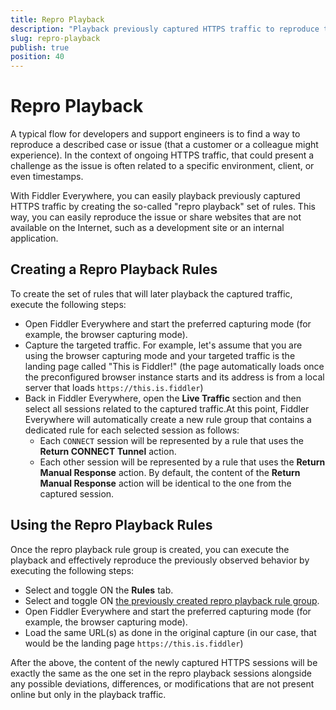 ```yaml
---
title: Repro Playback 
description: "Playback previously captured HTTPS traffic to reproduce the exact behavior from a specific moment."
slug: repro-playback
publish: true
position: 40
---
```


# Repro Playback

A typical flow for developers and support engineers is to find a way to reproduce a described case or issue (that a customer or a colleague might experience). In the context of ongoing HTTPS traffic, that could present a challenge as the issue is often related to a specific environment, client, or even timestamps. 

With Fiddler Everywhere, you can easily playback previously captured HTTPS traffic by creating the so-called "repro playback" set of rules. This way, you can easily reproduce the issue or share websites that are not available on the Internet, such as a development site or an internal application.

## Creating a Repro Playback Rules

To create the set of rules that will later playback the captured traffic, execute the following steps:

- Open Fiddler Everywhere and start the preferred capturing mode (for example, the browser capturing mode).
- Capture the targeted traffic. 
    For example, let's assume that you are using the browser capturing mode and your targeted traffic is the landing page called "This is Fiddler!" (the page automatically loads once the preconfigured browser instance starts and its address is from a local server that loads `https://this.is.fiddler`)
- Back in Fiddler Everywhere, open the **Live Traffic** section and then select all sessions related to the captured traffic.At this point, Fiddler Everywhere will automatically create a new rule group that contains a dedicated rule for each selected session as follows:
    - Each `CONNECT` session will be represented by a rule that uses the **Return CONNECT Tunnel** action.
    - Each other session will be represented by a rule that uses the **Return Manual Response** action. By default, the content of the **Return Manual Response** action will be identical to the one from the captured session.

## Using the Repro Playback Rules

Once the repro playback rule group is created, you can execute the playback and effectively reproduce the previously observed behavior by executing the following steps:

- Select and toggle ON the **Rules** tab.
- Select and toggle ON [the previously created repro playback rule group](#creating-a-repro-playback-rules).
- Open Fiddler Everywhere and start the preferred capturing mode (for example, the browser capturing mode).
- Load the same URL(s) as done in the original capture (in our case, that would be the landing page `https://this.is.fiddler`) 

After the above, the content of the newly captured HTTPS sessions will be exactly the same as the one set in the repro playback sessions alongside any possible deviations, differences, or modifications that are not present online but only in the playback traffic.
